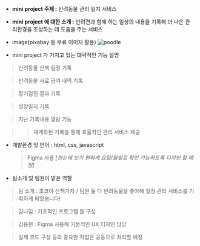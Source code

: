 * **mini project 주제 :** 반려동물 관리 일지 서비스

* **mini project 에 대한 소개 :** 반려견과 함께 하는 일상의 내용을 기록해 더 나은 관리환경을 조성하는 데 도움을 주는 서비스 

* image(pixabay 등 무료 이미지 활용)
 ![poodle](https://cdn.pixabay.com/photo/2013/02/25/04/37/veterinary-85925_1280.jpg)
 
* mini project 가 가지고 있는 대략적인 기능 설명

> 반려동물 산책 일정 기록

> 반려동물 사료 급여 내역 기록

> 정기검진 결과 기록 

> 성장일지 기록 

> 지난 기록내용 열람 기능


>> 체계화된 기록을 통해 효율적인 관리 서비스 제공
 
* 개발환경 및 언어 : html, css, javascript
    > Figma 사용 *[한눈에 보기 편하게 요일/월벌료 확인 가능하도록 디자인 할 예정]*

* 팀소개 및 팀원이 맡은 역할

> 팀 소개 : 초코야 산책가자 / 팀원 둘 다 반려동물을 좋아해 일정 관리 서비스를 기획하게 되었습니다! 

  > 김나임 : 기초적인 프로그램 틀 구성 

  > 김용현 : Figma 사용해 기본적인 UX 디자인 담당

  > 실제 코드 구성 등의 중요한 작업은 공동으로 처리할 예정 
